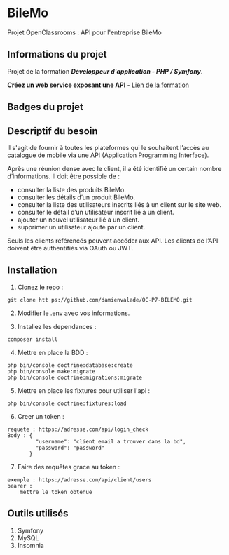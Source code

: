 # BileMo #


Projet OpenClassrooms : API pour l'entreprise BileMo

## Informations du projet ##
Projet de la formation ***Développeur d'application - PHP / Symfony***.

**Créez un web service exposant une API** - [Lien de la formation](https://openclassrooms.com/fr/paths/59-developpeur-dapplication-php-symfony)

## Badges du projet ##



## Descriptif du besoin ##

Il s'agit de fournir à toutes les plateformes qui le souhaitent l’accès au catalogue de mobile via une API (Application Programming Interface).

Après une réunion dense avec le client, il a été identifié un certain nombre d’informations. Il doit être possible de :

- consulter la liste des produits BileMo.
- consulter les détails d’un produit BileMo.
- consulter la liste des utilisateurs inscrits liés à un client sur le site web.
- consulter le détail d’un utilisateur inscrit lié à un client.
- ajouter un nouvel utilisateur lié à un client.
- supprimer un utilisateur ajouté par un client.

Seuls les clients référencés peuvent accéder aux API. Les clients de l’API doivent être authentifiés via OAuth ou JWT.

## Installation ##

1. Clonez le repo :

``` 
git clone htt ps://github.com/damienvalade/OC-P7-BILEMO.git 
```

2. Modifier le .env avec vos informations.

3. Installez les dependances :

``` 
composer install
```

4. Mettre en place la BDD :

``` 
php bin/console doctrine:database:create 
php bin/console make:migrate 
php bin/console doctrine:migrations:migrate 
```

5. Mettre en place les fixtures pour utiliser l'api :

``` 
php bin/console doctrine:fixtures:load
```

6. Creer un token :

``` 
requete : https://adresse.com/api/login_check
Body : {
         "username": "client email a trouver dans la bd",
         "password": "password"
       }
```

7. Faire des requêtes grace au token :

``` 
exemple : https://adresse.com/api/client/users
bearer : 
    mettre le token obtenue
```

## Outils utilisés ##

1. Symfony
2. MySQL
3. Insomnia
